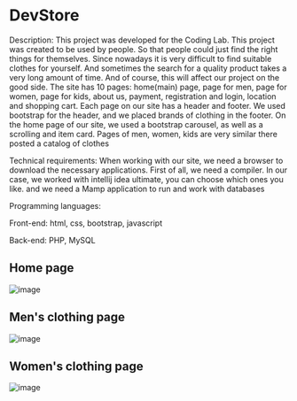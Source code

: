 # DevStore
Description: This project was developed for the Coding Lab. This project was created to be used by people. So that people could just find the right things for themselves. Since nowadays it is very difficult to find suitable clothes for yourself. And sometimes the search for a quality product takes a very long amount of time. And of course, this will affect our project on the good side. The site has 10 pages: home(main) page, page for men, page for women, page for kids, about us, payment, registration and login, location and shopping cart. Each page on our site has a header and footer. We used bootstrap for the header, and we placed brands of clothing in the footer. On the home page of our site, we used a bootstrap carousel, as well as a scrolling and item card. Pages of men, women, kids are very similar there posted a catalog of clothes

Technical requirements: When working with our site, we need a browser to download the necessary applications. First of all, we need a compiler. In our case, we worked with intellij idea ultimate, you can choose which ones you like. and we need a Mamp application to run and work with databases

Programming languages:

Front-end: html, css, bootstrap, javascript

Back-end: PHP, MySQL
## **Home page**
![image](https://user-images.githubusercontent.com/80198432/204543786-c68e83ce-74ce-4906-946c-c32a8d4d5eed.png)
## **Men's clothing page**
![image](https://user-images.githubusercontent.com/80198432/204545364-b5854576-d223-42bc-b733-8c6d3c3ac2a6.png)
## **Women's clothing page**
![image](https://user-images.githubusercontent.com/80198432/204546098-85d9ec5c-cf1e-418d-b4cd-c99c682a07b5.png)

